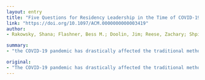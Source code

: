 ```yaml
---
layout: entry
title: "Five Questions for Residency Leadership in the Time of COVID-19: Reflections of Chief Medical Residents From an Internal Medicine Program"
link: "https://doi.org/10.1097/ACM.0000000000003419"
author:
- Rakowsky, Shana; Flashner, Bess M.; Doolin, Jim; Reese, Zachary; Shpilsky, Jason; Yang, Shu; Smith, C. Christopher; Graham, Kelly

summary:
- "the COVID-19 pandemic has drastically affected the traditional methods residency programs use to train their residents. Chief residents serve a unique role as part of the residency leadership. The responsibilities of the chief residents have also shifted to prepare the residents to meet these demands as front-line providers. There is not a precedent for how residency programs respond to this crisis while maintaining their primary role to develop and train physicians."

original:
- "The COVID-19 pandemic has drastically affected the traditional methods residency programs use to train their residents. Chief residents serve a unique role as part of the residency leadership to foster the education and development of the residents. Given the rapid shift in demands on physicians in the face of the pandemic, the responsibilities of the chief residents have also shifted to help prepare the residents to meet these demands as front-line providers. There is not a precedent for how residency programs respond to this crisis while maintaining their primary role to develop and train physicians. The authors have identified 5 questions chief residents can ask to guide their program's response to the demands of COVID-19 during this uncertain time in health care."
---
```


